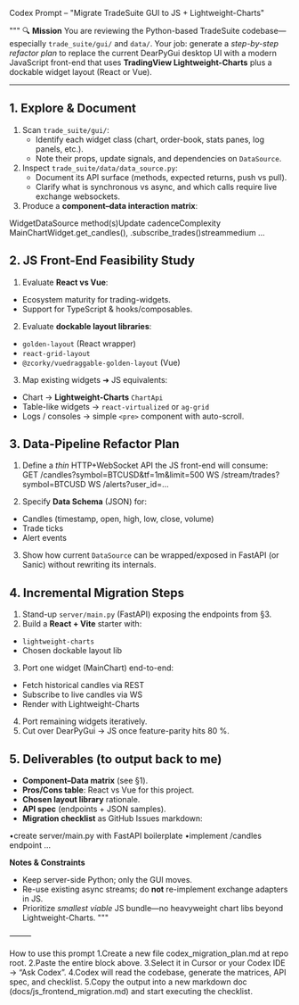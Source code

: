 Codex Prompt – "Migrate TradeSuite GUI to JS + Lightweight-Charts"

"""
🔍 **Mission**
You are reviewing the Python-based TradeSuite codebase—especially `trade_suite/gui/` and `data/`.
Your job: generate a *step-by-step refactor plan* to replace the current DearPyGui desktop UI with a modern JavaScript front-end that uses **TradingView Lightweight-Charts** plus a dockable widget layout (React or Vue).

---

## 1. Explore & Document
1. Scan `trade_suite/gui/`:
   - Identify each widget class (chart, order-book, stats panes, log panels, etc.).
   - Note their props, update signals, and dependencies on `DataSource`.
2. Inspect `trade_suite/data/data_source.py`:
   - Document its API surface (methods, expected returns, push vs pull).
   - Clarify what is synchronous vs async, and which calls require live exchange websockets.
3. Produce a **component–data interaction matrix**:

WidgetDataSource method(s)Update cadenceComplexity
MainChartWidget.get_candles(), .subscribe_trades()streammedium
…

## 2. JS Front-End Feasibility Study
1. Evaluate **React vs Vue**:
- Ecosystem maturity for trading-widgets.
- Support for TypeScript & hooks/composables.
2. Evaluate **dockable layout libraries**:
- `golden-layout` (React wrapper)
- `react-grid-layout`
- `@zcorky/vuedraggable-golden-layout` (Vue)
3. Map existing widgets ➜ JS equivalents:
- Chart → **Lightweight-Charts** `ChartApi`
- Table-like widgets → `react-virtualized` or `ag-grid`
- Logs / consoles → simple `<pre>` component with auto-scroll.

## 3. Data-Pipeline Refactor Plan
1. Define a *thin* HTTP+WebSocket API the JS front-end will consume:  
GET  /candles?symbol=BTCUSD&tf=1m&limit=500
WS   /stream/trades?symbol=BTCUSD
WS   /alerts?user_id=…

2. Specify **Data Schema** (JSON) for:
- Candles (timestamp, open, high, low, close, volume)
- Trade ticks
- Alert events
3. Show how current `DataSource` can be wrapped/exposed in FastAPI (or Sanic) without rewriting its internals.

## 4. Incremental Migration Steps
1. Stand-up `server/main.py` (FastAPI) exposing the endpoints from §3.
2. Build a **React + Vite** starter with:
- `lightweight-charts`
- Chosen dockable layout lib
3. Port one widget (MainChart) end-to-end:
- Fetch historical candles via REST
- Subscribe to live candles via WS
- Render with Lightweight-Charts
4. Port remaining widgets iteratively.
5. Cut over DearPyGui → JS once feature-parity hits 80 %.

## 5. Deliverables (to output back to me)
- **Component–Data matrix** (see §1).
- **Pros/Cons table**: React vs Vue for this project.
- **Chosen layout library** rationale.
- **API spec** (endpoints + JSON samples).
- **Migration checklist** as GitHub Issues markdown:

•create server/main.py with FastAPI boilerplate
•implement /candles endpoint …

**Notes & Constraints**
- Keep server-side Python; only the GUI moves.
- Re-use existing async streams; do **not** re-implement exchange adapters in JS.
- Prioritize *smallest viable* JS bundle—no heavyweight chart libs beyond Lightweight-Charts.
"""


⸻

How to use this prompt
1.Create a new file codex_migration_plan.md at repo root.
2.Paste the entire block above.
3.Select it in Cursor or your Codex IDE → “Ask Codex”.
4.Codex will read the codebase, generate the matrices, API spec, and checklist.
5.Copy the output into a new markdown doc (docs/js_frontend_migration.md) and start executing the checklist.

